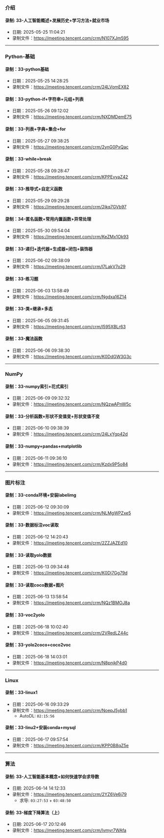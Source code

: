 ### 介绍
#### 录制: 33-人工智能概述+发展历史+学习方法+就业市场
- 日期: 2025-05-25 11:04:21
- 录制文件：https://meeting.tencent.com/crm/N107XJm595


---
### Python-基础
#### 录制：33-python基础
- 日期：2025-05-25 14:28:25
- 录制文件：https://meeting.tencent.com/crm/24LVomEX82

#### 录制：33-python-if+字符串+元组+列表
- 日期：2025-05-26 09:12:02
- 录制文件：https://meeting.tencent.com/crm/NXDMDemE75

#### 录制：33-列表+字典+集合+for
- 日期：2025-05-27 09:38:25
- 录制文件：https://meeting.tencent.com/crm/2ynG0PxQac

#### 录制：33-while+break
- 日期：2025-05-28 09:28:47
- 录制文件：https://meeting.tencent.com/crm/KPPEvyaZ42

#### 录制：33-推导式+自定义函数
- 日期：2025-05-29 09:29:28
- 录制文件：https://meeting.tencent.com/crm/2jkq7GVb97

#### 录制：34-匿名函数+常用内置函数+异常处理
- 日期：2025-05-30 09:54:04
- 录制文件：https://meeting.tencent.com/crm/KeZMx1Ok93

#### 录制：33-递归+迭代器+生成器+闭包+装饰器
- 日期：2025-06-02 09:38:09
- 录制文件：https://meeting.tencent.com/crm/l7LakV7o29

#### 录制：33-练习题
- 日期：2025-06-03 13:58:49
- 录制文件：https://meeting.tencent.com/crm/Ngdxa16Z14

#### 录制：33-类+继承+多态
- 日期：2025-06-05 09:31:45
- 录制文件：https://meeting.tencent.com/crm/l595XBLr63

#### 录制：33-魔法函数
- 日期：2025-06-06 09:38:30
- 录制文件：https://meeting.tencent.com/crm/K0DdGW3G3c

---
### NumPy
#### 录制：33-numpy索引+花式索引
- 日期：2025-06-09 09:32:32
- 录制文件：https://meeting.tencent.com/crm/NQzwAPnW5c

#### 录制：33-分析函数+形状不变值变+形状变值不变
- 日期：2025-06-10 09:38:39
- 录制文件：https://meeting.tencent.com/crm/24LxYgp42d

#### 录制：33-numpy+pandas+matplotlib
- 日期：2025-06-11 09:36:10
- 录制文件：https://meeting.tencent.com/crm/Kzdx9P5o84


---
### 图片标注
#### 录制：33-conda环境+安装labelimg
- 日期：2025-06-12 09:30:09
- 录制文件：https://meeting.tencent.com/crm/NLMgWPZxe5

#### 录制：33-数据标注voc读取
- 日期：2025-06-12 14:20:43
- 录制文件：https://meeting.tencent.com/crm/2ZZJAZEd10

#### 录制：33-读取yolo数据
- 日期：2025-06-13 09:34:48
- 录制文件：https://meeting.tencent.com/crm/K0Dj7Gg79d

#### 录制：33-读取coco数据+图片
- 日期：2025-06-13 13:58:54
- 录制文件：https://meeting.tencent.com/crm/NQz1BMOJ8a

#### 录制：33-voc2yolo
- 日期：2025-06-18 10:02:40
- 录制文件：https://meeting.tencent.com/crm/2VRedLZ44c

#### 录制：33-yolo2coco+coco2voc
- 日期：2025-06-18 14:03:01
- 录制文件：https://meeting.tencent.com/crm/N8pnjkP4d0


---
### Linux
#### 录制：33-linux1
- 日期：2025-06-16 09:33:29
- 录制文件：https://meeting.tencent.com/crm/NoepJ5ybb1
  - AutoDL: `02:15:56`

#### 录制：33-linu2+安装conda+mysql
- 日期：2025-06-17 09:57:54
- 录制文件：https://meeting.tencent.com/crm/KPP0B8qZ5e


---
### 算法
#### 录制: 33-人工智能基本概念+如何快速学会求导数
- 日期: 2025-06-14 14:12:33
- 录制文件：https://meeting.tencent.com/crm/2YZ6Ve6j79
  - 求导: `03:27:53` + `03:48:50`

#### 录制: 33-梯度下降算法（上）
- 日期: 2025-06-17 20:12:46
- 录制文件：https://meeting.tencent.com/crm/lvmyr7WAfa